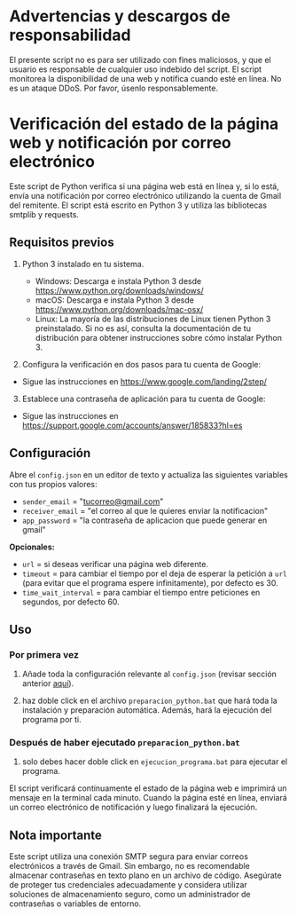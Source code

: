 # Advertencias y descargos de responsabilidad 
El presente script no es para ser utilizado con fines maliciosos, y que el usuario es responsable de cualquier uso indebido del script. El script monitorea la disponibilidad de una web y notifica cuando esté en línea. No es un ataque DDoS. Por favor, úsenlo responsablemente. 


# Verificación del estado de la página web y notificación por correo electrónico

Este script de Python verifica si una página web está en línea y, si lo está, envía una notificación por correo electrónico utilizando la cuenta de Gmail del remitente. El script está escrito en Python 3 y utiliza las bibliotecas smtplib y requests.

## Requisitos previos

1. Python 3 instalado en tu sistema.
   - Windows: Descarga e instala Python 3 desde https://www.python.org/downloads/windows/
   - macOS: Descarga e instala Python 3 desde https://www.python.org/downloads/mac-osx/
   - Linux: La mayoría de las distribuciones de Linux tienen Python 3 preinstalado. Si no es así, consulta la documentación de tu distribución para obtener instrucciones sobre cómo instalar Python 3.

2. Configura la verificación en dos pasos para tu cuenta de Google:
- Sigue las instrucciones en https://www.google.com/landing/2step/

3. Establece una contraseña de aplicación para tu cuenta de Google:
- Sigue las instrucciones en https://support.google.com/accounts/answer/185833?hl=es

## <span id="configuracion">Configuración</span>

Abre el ``config.json`` en un editor de texto y actualiza las siguientes variables con tus propios valores:

   * ``sender_email`` = "tucorreo@gmail.com"
   * ``receiver_email`` = "el correo al que le quieres enviar la notificacion"
   * ``app_password`` = "la contraseña de aplicacion que puede generar en gmail"

**Opcionales:**
   * ``url`` = si deseas verificar una página web diferente.
   * ``timeout`` = para cambiar el tiempo por el deja de esperar la petición a ``url`` (para evitar que el programa espere infinitamente), por defecto es 30.
   * ``time_wait_interval`` = para cambiar el tiempo entre peticiones en segundos, por defecto 60.

## Uso

### Por primera vez

1. Añade toda la configuración relevante al ``config.json`` (revisar sección anterior <a href=#configuracion>aquí</a>).

2. haz doble click en el archivo ``preparacion_python.bat`` que hará toda la instalación y preparación automática. Además, hará la ejecución del programa por ti.

### Después de haber ejecutado ``preparacion_python.bat``

1. solo debes hacer doble click en ``ejecucion_programa.bat`` para ejecutar el programa.

El script verificará continuamente el estado de la página web e imprimirá un mensaje en la terminal cada minuto. Cuando la página esté en línea, enviará un correo electrónico de notificación y luego finalizará la ejecución.

## Nota importante

Este script utiliza una conexión SMTP segura para enviar correos electrónicos a través de Gmail. Sin embargo, no es recomendable almacenar contraseñas en texto plano en un archivo de código. Asegúrate de proteger tus credenciales adecuadamente y considera utilizar soluciones de almacenamiento seguro, como un administrador de contraseñas o variables de entorno.
